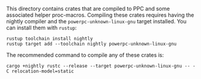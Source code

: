 This directory contains crates that are compiled to PPC and some associated helper proc-macros. Compiling these crates requires having the nightly compiler and the `powerpc-unknown-linux-gnu` target installed. You can install them with `rustup`:

```
rustup toolchain install nightly
rustup target add --toolchain nightly powerpc-unknown-linux-gnu
```

The recommended command to compile any of these crates is:

```
cargo +nightly rustc --release --target powerpc-unknown-linux-gnu -- -C relocation-model=static
```
